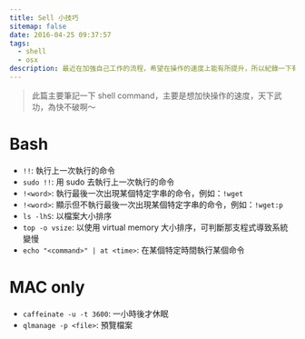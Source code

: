 ```yaml
---
title: Sell 小技巧
sitemap: false
date: 2016-04-25 09:37:57
tags:
  - shell
  - osx
description: 最近在加強自己工作的流程，希望在操作的速度上能有所提升，所以紀錄一下有用的 shell command。
---
```


> 此篇主要筆記一下 shell command，主要是想加快操作的速度，天下武功，為快不破啊～

# Bash
- `!!`: 執行上一次執行的命令
- `sudo !!`: 用 sudo 去執行上一次執行的命令
- `!<word>`: 執行最後一次出現某個特定字串的命令，例如：`!wget`
- `!<word>`: 顯示但不執行最後一次出現某個特定字串的命令，例如：`!wget:p`
- `ls -lhS`: 以檔案大小排序
- `top -o vsize`: 以使用 virtual memory 大小排序，可判斷那支程式導致系統變慢
- `echo "<command>" | at <time>`: 在某個特定時間執行某個命令

# MAC only
- `caffeinate -u -t 3600`: 一小時後才休眠
- `qlmanage -p <file>`: 預覽檔案
